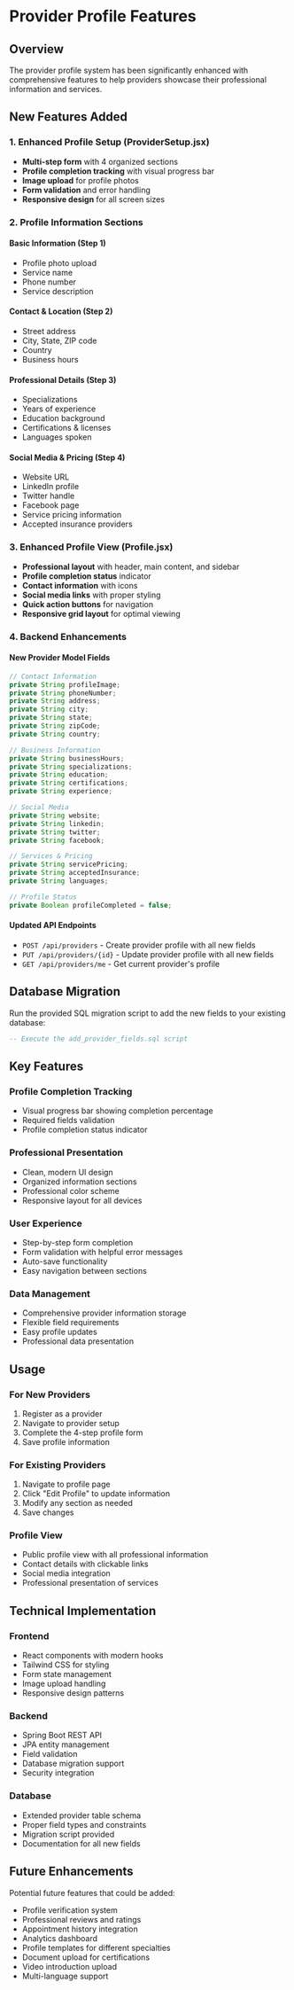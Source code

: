 # Provider Profile Features

## Overview

The provider profile system has been significantly enhanced with comprehensive features to help providers showcase their professional information and services.

## New Features Added

### 1. Enhanced Profile Setup (ProviderSetup.jsx)

- **Multi-step form** with 4 organized sections
- **Profile completion tracking** with visual progress bar
- **Image upload** for profile photos
- **Form validation** and error handling
- **Responsive design** for all screen sizes

### 2. Profile Information Sections

#### Basic Information (Step 1)

- Profile photo upload
- Service name
- Phone number
- Service description

#### Contact & Location (Step 2)

- Street address
- City, State, ZIP code
- Country
- Business hours

#### Professional Details (Step 3)

- Specializations
- Years of experience
- Education background
- Certifications & licenses
- Languages spoken

#### Social Media & Pricing (Step 4)

- Website URL
- LinkedIn profile
- Twitter handle
- Facebook page
- Service pricing information
- Accepted insurance providers

### 3. Enhanced Profile View (Profile.jsx)

- **Professional layout** with header, main content, and sidebar
- **Profile completion status** indicator
- **Contact information** with icons
- **Social media links** with proper styling
- **Quick action buttons** for navigation
- **Responsive grid layout** for optimal viewing

### 4. Backend Enhancements

#### New Provider Model Fields

```java
// Contact Information
private String profileImage;
private String phoneNumber;
private String address;
private String city;
private String state;
private String zipCode;
private String country;

// Business Information
private String businessHours;
private String specializations;
private String education;
private String certifications;
private String experience;

// Social Media
private String website;
private String linkedin;
private String twitter;
private String facebook;

// Services & Pricing
private String servicePricing;
private String acceptedInsurance;
private String languages;

// Profile Status
private Boolean profileCompleted = false;
```

#### Updated API Endpoints

- `POST /api/providers` - Create provider profile with all new fields
- `PUT /api/providers/{id}` - Update provider profile with all new fields
- `GET /api/providers/me` - Get current provider's profile

## Database Migration

Run the provided SQL migration script to add the new fields to your existing database:

```sql
-- Execute the add_provider_fields.sql script
```

## Key Features

### Profile Completion Tracking

- Visual progress bar showing completion percentage
- Required fields validation
- Profile completion status indicator

### Professional Presentation

- Clean, modern UI design
- Organized information sections
- Professional color scheme
- Responsive layout for all devices

### User Experience

- Step-by-step form completion
- Form validation with helpful error messages
- Auto-save functionality
- Easy navigation between sections

### Data Management

- Comprehensive provider information storage
- Flexible field requirements
- Easy profile updates
- Professional data presentation

## Usage

### For New Providers

1. Register as a provider
2. Navigate to provider setup
3. Complete the 4-step profile form
4. Save profile information

### For Existing Providers

1. Navigate to profile page
2. Click "Edit Profile" to update information
3. Modify any section as needed
4. Save changes

### Profile View

- Public profile view with all professional information
- Contact details with clickable links
- Social media integration
- Professional presentation of services

## Technical Implementation

### Frontend

- React components with modern hooks
- Tailwind CSS for styling
- Form state management
- Image upload handling
- Responsive design patterns

### Backend

- Spring Boot REST API
- JPA entity management
- Field validation
- Database migration support
- Security integration

### Database

- Extended provider table schema
- Proper field types and constraints
- Migration script provided
- Documentation for all new fields

## Future Enhancements

Potential future features that could be added:

- Profile verification system
- Professional reviews and ratings
- Appointment history integration
- Analytics dashboard
- Profile templates for different specialties
- Document upload for certifications
- Video introduction upload
- Multi-language support
